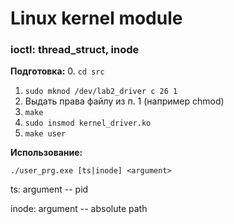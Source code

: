 # Linux kernel module
### ioctl: thread_struct, inode

**Подготовка:**
0. `cd src`
1. `sudo mknod /dev/lab2_driver c 26 1`
2. Выдать права файлу из п. 1 (например chmod)
3. `make`
4. `sudo insmod kernel_driver.ko`
5. `make user`

**Использование:**

`./user_prg.exe [ts|inode] <argument>`

ts: argument -- pid

inode: argument -- absolute path

